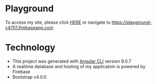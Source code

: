 # Playground

To access my site, please click [HERE](https://playground-c4701.firebaseapp.com) or navigate to https://playground-c4701.firebaseapp.com

# Technology 
- This project was generated with [Angular CLI](https://github.com/angular/angular-cli) version 9.0.7 
- A realtime database and hosting of my applicatoin is powered by Firebase
- Bootstrap v4.0.0



